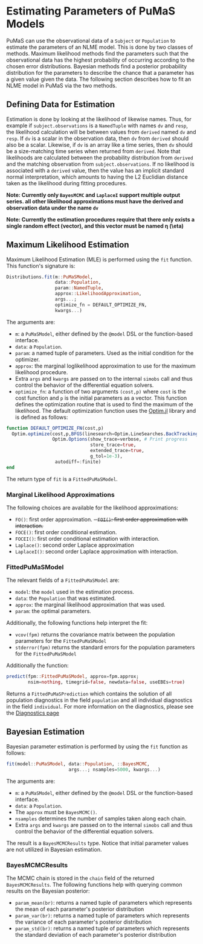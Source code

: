 # Estimating Parameters of PuMaS Models

PuMaS can use the observational data of a `Subject` or `Population` to estimate
the parameters of an NLME model. This is done by two classes of methods.
Maximum likelihood methods find the parameters such that the observational
data has the highest probability of occurring according to the chosen error
distributions. Bayesian methods find a posterior probability distribution for
the parameters to describe the chance that a parameter has a given value given
the data. The following section describes how to fit an NLME model in PuMaS
via the two methods.

## Defining Data for Estimation

Estimation is done by looking at the likelihood of likewise names. Thus, for
example if `subject.observations` is a `NamedTuple` with names `dv` and
`resp`, the likelihood calculation will be between values from `derived` named
`dv` and `resp`. If `dv` is a scalar in the observation data, then `dv`
from `derived` should also be a scalar. Likewise, if `dv` is an array like
a time series, then `dv` should be a size-matching time series when returned
from `derived`. Note that likelihoods are calculated between the probability
distribution from `derived` and the matching observation from
`subject.observations`. If no likelihood is associated with a `derived` value,
then the value has an implicit standard normal interpretation, which amounts
to having the L2 Euclidian distance taken as the likelihood during fitting
procedures.

**Note: Currently only `BayesMCMC` and `LaplaceI` support multiple output series.
all other likelihood approximations must have the derived and observation data
under the name `dv`**

**Note: Currently the estimation procedures require that there only exists a
single random effect (vector), and this vector must be named η (\eta)**

## Maximum Likelihood Estimation

Maximum Likelihood Estimation (MLE) is performed using the `fit` function. This
function's signature is:

```julia
Distributions.fit(m::PuMaSModel,
                  data::Population,
                  param::NamedTuple,
                  approx::LikelihoodApproximation,
                  args...;
                  optimize_fn = DEFAULT_OPTIMIZE_FN,
                  kwargs...)
```

The arguments are:

- `m`: a `PuMaSModel`, either defined by the `@model` DSL or the function-based
  interface.
- `data`: a `Population`.
- `param`: a named tuple of parameters. Used as the initial condition for the
  optimizer.
- `approx`: the marginal loglikelihood approximation to use for the maximum
  likelihood procedure.
- Extra `args` and `kwargs` are passed on to the internal `simobs` call and
  thus control the behavior of the differential equation solvers.
- `optimize_fn`: a function of two arguments `(cost,p)` where `cost` is the
  cost function and `p` is the initial parameters as a vector. This function
  defines the optimization routine that is used to find the maximum of the
  likelihood. The default optimization function uses the
  [Optim.jl](http://julianlsolvers.github.io/Optim.jl/stable/) library and is
  defined as follows:

```julia
function DEFAULT_OPTIMIZE_FN(cost,p)
  Optim.optimize(cost,p,BFGS(linesearch=Optim.LineSearches.BackTracking()),
                 Optim.Options(show_trace=verbose, # Print progress
                               store_trace=true,
                               extended_trace=true,
                               g_tol=1e-3),
                  autodiff=:finite)
end
```

The return type of `fit` is a `FittedPuMaSModel`.

### Marginal Likelihood Approximations

The following choices are available for the likelihood approximations:

- `FO()`: first order approximation.
~~- `FOI()`: first order approximation with interaction.~~
- `FOCE()`: first order conditional estimation.
- `FOCEI()`: first order conditional estimation with interaction.
- `Laplace()`: second order Laplace approximation
- `LaplaceI()`: second order Laplace approximation with interaction.

### FittedPuMaSModel

The relevant fields of a `FittedPuMaSModel` are:

- `model`: the `model` used in the estimation process.
- `data`: the `Population` that was estimated.
- `approx`: the marginal likelihood approximation that was used.
- `param`: the optimal parameters.

Additionally, the following functions help interpret the fit:

- `vcov(fpm)` returns the covariance matrix between the population parameters
  for the `FittedPuMaSModel`
- `stderror(fpm)` returns the standard errors for the population parameters
  for the `FittedPuMaSModel`

Additionally the function:

```julia
predict(fpm::FittedPuMaSModel, approx=fpm.approx;
        nsim=nothing, timegrid=false, newdata=false, useEBEs=true)
```

Returns a `FittedPuMaSPrediction` which contains the solution of all population
diagnostics in the field `population` and all individual diagnostics in the
field `individual`. For more information on the diagnostics, please see the
[Diagnostics page]()

## Bayesian Estimation

Bayesian parameter estimation is performed by using the `fit` function as follows:

```julia
fit(model::PuMaSModel, data::Population, ::BayesMCMC,
                       args...; nsamples=5000, kwargs...)
```

The arguments are:

- `m`: a `PuMaSModel`, either defined by the `@model` DSL or the function-based
  interface.
- `data`: a `Population`.
- The `approx` must be `BayesMCMC()`.
- `nsamples` determines the number of samples taken along each chain.
- Extra `args` and `kwargs` are passed on to the internal `simobs` call and
  thus control the behavior of the differential equation solvers.

The result is a `BayesMCMCResults` type. Notice that initial parameter values
are not utilized in Bayesian estimation.

### BayesMCMCResults

The MCMC chain is stored in the `chain` field of the returned `BayesMCMCResults`.
The following functions help with querying common results on the Bayesian
posterior:

- `param_mean(br)`: returns a named tuple of parameters which represents the
  mean of each parameter's posterior distribution
- `param_var(br)`: returns a named tuple of parameters which represents the
  variance of each parameter's posterior distribution
- `param_std(br)`: returns a named tuple of parameters which represents the
  standard deviation of each parameter's posterior distribution
